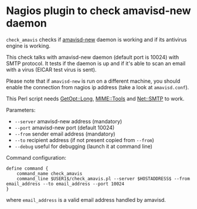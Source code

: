 Nagios plugin to check amavisd-new daemon
=========================================

`check_amavis` checks if [amavisd-new][1] daemon is working and if its antivirus engine is working.

This check talks with amavisd-new daemon (default port is 10024) with SMTP protocol.
It tests if the daemon is up and if it's able to scan an email with a virus (EICAR test virus is sent).

Please note that if `amavisd-new` is run on a different machine, you should enable the connection from nagios ip address (take a look at `amavisd.conf`).

This Perl script needs [GetOpt::Long][2], [MIME::Tools][3] and [Net::SMTP][4] to work.

Parameters:

 - `--server` amavisd-new address (mandatory)
 - `--port` amavisd-new port (default 10024)
 - `--from` sender email address (mandatory)
 - `--to` recipient address (if not present copied from `--from`)
 - `--debug` useful for debugging (launch it at command line)

Command configuration: 
```
define command {
    command_name check_amavis 
    command_line $USER1$/check_amavis.pl --server $HOSTADDRESS$ --from email_address --to email_address --port 10024 
}
```

where `email_address` is a valid email address handled by amavisd.


  [1]: http://www.amavis.org/
  [2]: http://perldoc.perl.org/Getopt/Long.html
  [3]: http://search.cpan.org/perldoc?MIME::Tools
  [4]: http://search.cpan.org/perldoc?Net::SMTP
